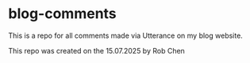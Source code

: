 # blog-comments

This is a repo for all comments made via Utterance on my blog website.

This repo was created on the 15.07.2025 by Rob Chen
